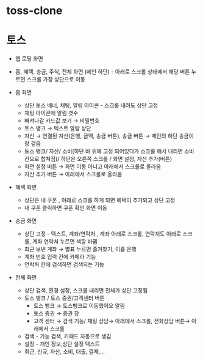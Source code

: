 # toss-clone
# 토스

- 앱 로딩 화면
- 홈, 혜택, 송금, 주식, 전체 화면 (메인 하단) - 아래로 스크롤 상태에서 해당 버튼 누르면 스크롤 가장 상단으로 이동

- 홈 화면
    - 상단 토스 배너, 채팅, 알림 아이콘 - 스크롤 내려도 상단 고정
    - 채팅 아이콘에 알림 갯수
    - 빠져나갈 카드값 보기 → 비밀번호
    - 토스 뱅크 → 텍스트 알람 상단
    - 자산 → 연결된 자산(은행, 금액, 송금 버튼), 송금 버튼 → 메인의 하단 송금이랑 같음
    - 토스 뱅크/ 자산/ 소비(하단 바 위에 고정 되어있다가 스크롤 해서 내리면 소비 칸으로 합쳐짐)/  하단은 오른쪽 스크롤 / 화면 설정, 자산 추가(버튼)
    - 화면 설정 버튼 → 화면 이동 아니고 아래에서 스크롤로 올라옴
    - 자산 추가 버튼 → 아래에서 스크롤로 올라옴
    
- 혜택 화면
    - 상단은 내 쿠폰 , 아래로 스크롤 하게 되면 혜택이 추가되고 상단 고정
    - 내 쿠폰 클릭하면 쿠폰 확인 화면 이동
    
     
    
- 송금 화면
    - 상단 고정 - 텍스트, 계좌/연락처  , 계좌 아래로 스크롤, 연락처도 아래로 스크롤, 계좌 연락처 누르면 색깔 바뀜
    - 최근 보낸 계좌 → 별표 누르면 즐겨찾기, 이름 은행
    - 계좌 번호 입력 칸에 카메라 기능
    - 연락처 칸에 검색하면 검색되는 기능
    
- 전체 화면
    - 상단 검색, 환경 설정, 스크롤 내리면 전체가 상단 고정됨
    - 토스 뱅크 / 토스 증권/고객센터 버튼
        - 토스 뱅크 → 토스뱅크로 이동했어요 알림
        - 토스 증권 → 증권 창
        - 고객 센터 →  검색 기능/ 채팅 상담→ 아래에서 스크롤, 전화상담 버튼→ 아래에서 스크롤
    - 검색 - 기능 검색, 키패드 자동으로 생김
    - 설정 - 개인 정보,상단 설정 텍스트
    - 최근, 신규, 자산, 소비, 대출, 결제,…
